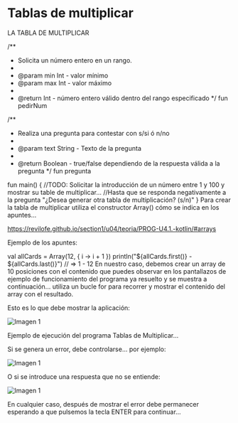 # Tablas de multiplicar

LA TABLA DE MULTIPLICAR

/**
 * Solicita un número entero en un rango.
 *
 * @param min Int - valor mínimo
 * @param max Int - valor máximo
 *
 * @return Int - número entero válido dentro del rango especificado
 */
fun pedirNum

/**
 * Realiza una pregunta para contestar con s/si ó n/no
 *
 * @param text String - Texto de la pregunta
 *
 * @return Boolean - true/false dependiendo de la respuesta válida a la pregunta
 */
fun pregunta

fun main() {
    //TODO: Solicitar la introducción de un número entre 1 y 100 y mostrar su table de multiplicar...
    //Hasta que se responda negativamente a la pregunta "¿Desea generar otra tabla de multiplicación? (s/n)"
}
Para crear la tabla de multiplicar utiliza el constructor Array() cómo se indica en los apuntes...

https://revilofe.github.io/section1/u04/teoria/PROG-U4.1.-kotlin/#arrays

Ejemplo de los apuntes:

val allCards = Array(12, { i -> i + 1 })
println("${allCards.first()} - ${allCards.last()}") // => 1 - 12
En nuestro caso, debemos crear un array de 10 posiciones con el contenido que puedes observar en los pantallazos de ejemplo de funcionamiento del programa ya resuelto y se muestra a continuación... utiliza un bucle for para recorrer y mostrar el contenido del array con el resultado.

Esto es lo que debe mostrar la aplicación:

![Imagen 1](https://i.imgur.com/QrOYDbU.png)

Ejemplo de ejecución del programa Tablas de Multiplicar...

Si se genera un error, debe controlarse... por ejemplo:

![Imagen 1](https://i.imgur.com/5OnWfqB.png)

O si se introduce una respuesta que no se entiende:

![Imagen 1](https://i.imgur.com/hXj7580.png)

En cualquier caso, después de mostrar el error debe permanecer esperando a que pulsemos la tecla ENTER para continuar...

